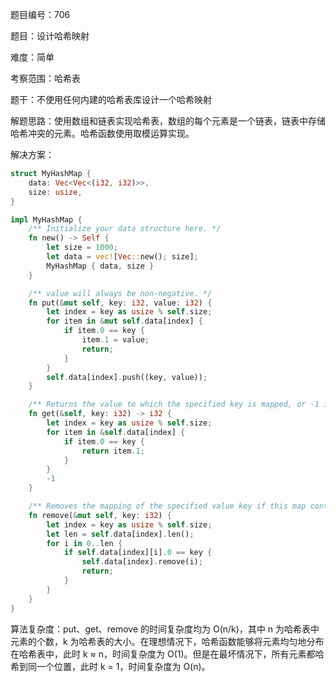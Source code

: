 题目编号：706

题目：设计哈希映射

难度：简单

考察范围：哈希表

题干：不使用任何内建的哈希表库设计一个哈希映射

解题思路：使用数组和链表实现哈希表，数组的每个元素是一个链表，链表中存储哈希冲突的元素。哈希函数使用取模运算实现。

解决方案：

```rust
struct MyHashMap {
    data: Vec<Vec<(i32, i32)>>,
    size: usize,
}

impl MyHashMap {
    /** Initialize your data structure here. */
    fn new() -> Self {
        let size = 1000;
        let data = vec![Vec::new(); size];
        MyHashMap { data, size }
    }

    /** value will always be non-negative. */
    fn put(&mut self, key: i32, value: i32) {
        let index = key as usize % self.size;
        for item in &mut self.data[index] {
            if item.0 == key {
                item.1 = value;
                return;
            }
        }
        self.data[index].push((key, value));
    }

    /** Returns the value to which the specified key is mapped, or -1 if this map contains no mapping for the key */
    fn get(&self, key: i32) -> i32 {
        let index = key as usize % self.size;
        for item in &self.data[index] {
            if item.0 == key {
                return item.1;
            }
        }
        -1
    }

    /** Removes the mapping of the specified value key if this map contains a mapping for the key */
    fn remove(&mut self, key: i32) {
        let index = key as usize % self.size;
        let len = self.data[index].len();
        for i in 0..len {
            if self.data[index][i].0 == key {
                self.data[index].remove(i);
                return;
            }
        }
    }
}
```

算法复杂度：put、get、remove 的时间复杂度均为 O(n/k)，其中 n 为哈希表中元素的个数，k 为哈希表的大小。在理想情况下，哈希函数能够将元素均匀地分布在哈希表中，此时 k ≈ n，时间复杂度为 O(1)。但是在最坏情况下，所有元素都哈希到同一个位置，此时 k = 1，时间复杂度为 O(n)。